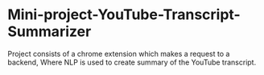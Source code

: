 # Mini-project-YouTube-Transcript-Summarizer
Project consists of a chrome extension which makes a request to a backend, Where NLP is used to create summary of the YouTube transcript.
